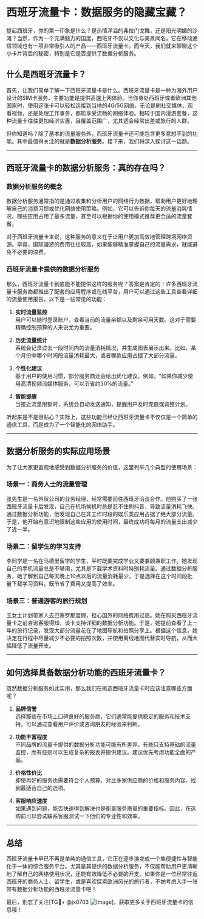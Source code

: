 # 西班牙流量卡：数据服务的隐藏宝藏？

提起西班牙，你的第一印象是什么？是热情洋溢的弗拉门戈舞，还是阳光明媚的沙滩？当然，作为一个充满魅力的国度，西班牙不仅以文化与美景闻名，它在移动通信领域也有一项非常吸引人的产品——西班牙流量卡。而今天，我们就来聊聊这个小卡片背后的秘密，特别是它是否提供了数据分析服务。

## 什么是西班牙流量卡？

首先，让我们简单了解一下西班牙流量卡是什么。西班牙流量卡是一种为海外用户设计的SIM卡服务，主要功能是提供高速上网体验。当你身处西班牙或者欧洲其他国家时，使用这张卡可以轻松连接到当地的4G/5G网络，无论是刷社交媒体、观看视频，还是处理工作事务，都能享受流畅的网络体验。相较于国内漫游套餐，这种流量卡往往更加经济实惠，且覆盖范围广，尤其适合经常出差或旅行的人群。

但你知道吗？除了基本的流量服务外，西班牙流量卡还可能包含更多意想不到的功能。其中最值得关注的就是**数据分析服务**。接下来，我们将深入探讨这一话题。

---

## 西班牙流量卡的数据分析服务：真的存在吗？

### 数据分析服务的概念

数据分析服务通常指的是通过收集和分析用户的网络行为数据，帮助用户更好地理解自己的消费习惯或优化网络使用策略。例如，它可以告诉你每天的流量消耗情况、哪些应用占用了最多流量，甚至可以根据你的使用模式推荐更合适的流量套餐。

对于西班牙流量卡来说，这种服务的意义在于让用户更加高效地管理跨境网络资源。毕竟，国际漫游的费用往往较高，如果能够精准掌握自己的流量需求，就能避免不必要的浪费。

### 西班牙流量卡提供的数据分析服务

那么，西班牙流量卡到底能不能提供这样的服务呢？答案是肯定的！许多西班牙流量卡服务商都推出了配套的应用程序或在线平台，用户可以通过这些工具查看详细的流量使用报告。以下是一些常见的功能：

1. **实时流量监控**  
   用户可以随时登录账户，查看当前的流量余额以及剩余可用天数。这对于需要精确控制预算的人来说尤为重要。

2. **历史流量统计**  
   系统会记录过去一段时间内的流量消耗情况，并生成图表展示出来。比如，某个月份中哪个时间段流量消耗最大，或者哪款应用占据了大部分流量。

3. **个性化建议**  
   基于用户的使用习惯，部分服务商还会给出优化建议。例如，“如果你减少使用高清视频流媒体服务，可以节省约30%的流量。”

4. **智能提醒**  
   当接近流量限额时，系统会自动发送通知，提醒用户及时充值或调整计划。

听起来是不是很贴心？实际上，这些功能已经让西班牙流量卡不仅仅是一个简单的通信工具，而是成为了一个智能化的网络助手。

---

## 数据分析服务的实际应用场景

为了让大家更直观地感受到数据分析服务的价值，这里列举几个典型的使用场景：

### 场景一：商务人士的流量管理

张先生是一名外贸公司的业务经理，经常需要前往西班牙洽谈合作。他购买了一张西班牙流量卡后发现，自己在机场候机时总是忍不住刷抖音，导致流量消耗飞快。通过数据分析功能，他发现自己在非工作时段的娱乐类应用占据了绝大部分流量。于是，他开始有意识地限制这些应用的使用时间，最终成功将每月的流量支出减少了近一半。

### 场景二：留学生的学习支持

李同学是一名在马德里留学的学生，平时既要完成学业又要兼顾兼职工作。她发现自己的手机流量总是不够用，尤其是下载学术资料时特别耗流量。通过数据分析服务，她了解到自己每天晚上10点以后的流量消耗最少，于是选择在这个时间段批量下载学习资料，既节省了费用又提高了效率。

### 场景三：普通游客的旅行规划

王女士计划带家人去巴塞罗那度假，担心国外的网络费用过高。她在购买西班牙流量卡之前咨询客服得知，该卡支持详细的数据分析功能。于是，她提前查看了上一年的旅行记录，发现大部分流量花在了地图导航和拍照分享上。根据这个信息，她决定在行程中尽量减少不必要的拍照次数，并使用离线地图代替实时导航，从而大幅降低了流量开支。

---

## 如何选择具备数据分析功能的西班牙流量卡？

既然数据分析服务如此实用，那么我们在挑选西班牙流量卡时应该注意哪些方面呢？

1. **品牌信誉**  
   选择那些在市场上口碑良好的服务商，它们通常能提供稳定的服务和技术支持。可以通过查看用户评价或咨询朋友的经验来判断。

2. **功能丰富程度**  
   不同品牌的流量卡提供的数据分析功能可能有所差异。有些只支持基础的流量监控，而有些则可以生成复杂的报表并提供建议。建议优先考虑功能全面的产品。

3. **价格性价比**  
   即使再好的服务也需要符合个人预算。对比多家供应商的价格和服务内容，找到最适合自己的选项。

4. **客服响应速度**  
   如果遇到问题，能否快速得到解决也是衡量服务质量的重要指标。因此，在选购前可以尝试联系客服测试一下他们的专业性和效率。

---

## 总结

西班牙流量卡早已不再是单纯的通信工具，它正在逐步演变成一个集便捷性与智能化于一体的综合服务平台。尤其是其提供的数据分析服务，不仅能帮助用户更清晰地了解自己的网络使用状况，还能有效降低不必要的开支。如果你是一位经常往返西班牙的商务人士、留学生，或是喜欢探索欧洲风光的旅行者，不妨考虑入手一张带有数据分析功能的西班牙流量卡吧！

最后，别忘了关注[TG💪+ @jx0703 ![Image](https://github.com/user-attachments/assets/dbca1d08-cadb-493c-b0ec-ad6f7a83f270)]，获取更多关于西班牙流量卡的信息哦！